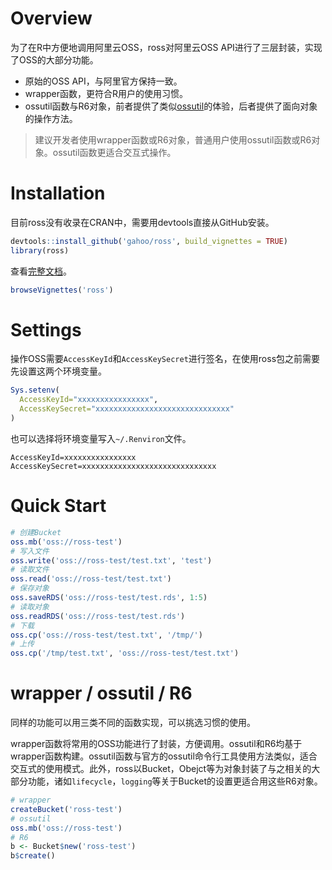 # Overview
为了在R中方便地调用阿里云OSS，ross对阿里云OSS API进行了三层封装，实现了OSS的大部分功能。
- 原始的OSS API，与阿里官方保持一致。
- wrapper函数，更符合R用户的使用习惯。
- ossutil函数与R6对象，前者提供了类似[ossutil](https://github.com/aliyun/ossutil)的体验，后者提供了面向对象的操作方法。

> 建议开发者使用wrapper函数或R6对象，普通用户使用ossutil函数或R6对象。ossutil函数更适合交互式操作。

# Installation
目前ross没有收录在CRAN中，需要用devtools直接从GitHub安装。
```r
devtools::install_github('gahoo/ross', build_vignettes = TRUE)
library(ross)
```
查看[完整文档](Guide)。
```r
browseVignettes('ross')
```

# Settings
操作OSS需要`AccessKeyId`和`AccessKeySecret`进行签名，在使用ross包之前需要先设置这两个环境变量。
```r
Sys.setenv(
  AccessKeyId="xxxxxxxxxxxxxxxx",
  AccessKeySecret="xxxxxxxxxxxxxxxxxxxxxxxxxxxxxx"
)
```
也可以选择将环境变量写入`~/.Renviron`文件。
```
AccessKeyId=xxxxxxxxxxxxxxxx
AccessKeySecret=xxxxxxxxxxxxxxxxxxxxxxxxxxxxxx
```

# Quick Start
```r
# 创建Bucket
oss.mb('oss://ross-test')
# 写入文件
oss.write('oss://ross-test/test.txt', 'test')
# 读取文件
oss.read('oss://ross-test/test.txt')
# 保存对象
oss.saveRDS('oss://ross-test/test.rds', 1:5)
# 读取对象
oss.readRDS('oss://ross-test/test.rds')
# 下载
oss.cp('oss://ross-test/test.txt', '/tmp/')
# 上传
oss.cp('/tmp/test.txt', 'oss://ross-test/test.txt')
```

# wrapper / ossutil / R6
同样的功能可以用三类不同的函数实现，可以挑选习惯的使用。

wrapper函数将常用的OSS功能进行了封装，方便调用。ossutil和R6均基于wrapper函数构建。ossutil函数与官方的ossutil命令行工具使用方法类似，适合交互式的使用模式。此外，ross以Bucket，Obejct等为对象封装了与之相关的大部分功能，诸如`lifecycle`，`logging`等关于Bucket的设置更适合用这些R6对象。

```r
# wrapper
createBucket('ross-test')
# ossutil
oss.mb('oss://ross-test')
# R6
b <- Bucket$new('ross-test')
b$create()
```
